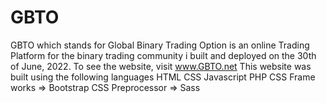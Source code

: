 # GBTO
GBTO which stands for Global Binary Trading Option is an online Trading Platform for the binary trading community i built and deployed on the 30th of June, 2022. To see the website, visit www.GBTO.net
This website was built using the following languages 
HTML
CSS 
Javascript
PHP
CSS Frame works => Bootstrap
CSS Preprocessor => Sass
